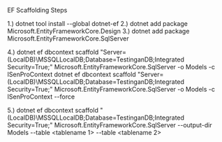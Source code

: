 

EF Scaffolding Steps

1.) dotnet tool install --global dotnet-ef
2.) dotnet add package Microsoft.EntityFrameworkCore.Design
3.) dotnet add package Microsoft.EntityFrameworkCore.SqlServer

4.) dotnet ef dbcontext scaffold "Server=(LocalDB)\MSSQLLocalDB;Database=TestinganDB;Integrated Security=True;" Microsoft.EntityFrameworkCore.SqlServer -o Models -c ISenProContext
    dotnet ef dbcontext scaffold "Server=(LocalDB)\MSSQLLocalDB;Database=TestinganDB;Integrated Security=True;" Microsoft.EntityFrameworkCore.SqlServer -o Models -c ISenProContext --force

5.) dotnet ef dbcontext scaffold "(LocalDB)\MSSQLLocalDB;Database=TestinganDB;Integrated Security=True;" Microsoft.EntityFrameworkCore.SqlServer --output-dir Models --table <tablename 1> --table <tablename 2>